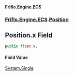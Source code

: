 #### [Friflo.Engine.ECS](index.md 'index')
### [Friflo.Engine.ECS](Friflo.Engine.ECS.md 'Friflo.Engine.ECS').[Position](Position.md 'Friflo.Engine.ECS.Position')

## Position.x Field

```csharp
public float x;
```

#### Field Value
[System.Single](https://docs.microsoft.com/en-us/dotnet/api/System.Single 'System.Single')